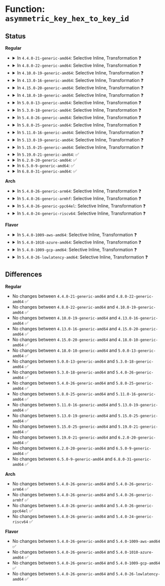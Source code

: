 # Function: <code>asymmetric_key_hex_to_key_id</code>

## Status
<b>Regular</b>
<ul>
<li>
<details>
<summary>In <code>4.4.0-21-generic-amd64</code>: Selective Inline, Transformation ❓</summary>

```c
struct asymmetric_key_id * asymmetric_key_hex_to_key_id(const char * id)
```

```json
{
  "name": "asymmetric_key_hex_to_key_id",
  "collision_type": "Unique Global",
  "inline_type": "Selective",
  "funcs": [
    {
      "addr": 18446744071582696400,
      "name": "asymmetric_key_hex_to_key_id",
      "external": true,
      "loc": "crypto/asymmetric_keys/asymmetric_type.c:131",
      "file": "crypto/asymmetric_keys/asymmetric_type.c",
      "inline": "not declared, inlined",
      "caller_inline": [
        "crypto/asymmetric_keys/asymmetric_type.c:asymmetric_key_match_preparse"
      ],
      "caller_func": [
        "crypto/asymmetric_keys/asymmetric_type.c:asymmetric_key_match_preparse"
      ]
    }
  ],
  "symbols": [
    {
      "addr": 18446744071582696400,
      "name": "asymmetric_key_hex_to_key_id.part.5",
      "section": ".text",
      "bind": "STB_LOCAL",
      "size": 126
    },
    {
      "addr": 18446744071582696800,
      "name": "asymmetric_key_hex_to_key_id",
      "section": ".text",
      "bind": "STB_GLOBAL",
      "size": 29
    }
  ]
}
```
</details>
</li>
<li>
<details>
<summary>In <code>4.8.0-22-generic-amd64</code>: Selective Inline, Transformation ❓</summary>

```c
struct asymmetric_key_id * asymmetric_key_hex_to_key_id(const char * id)
```

```json
{
  "name": "asymmetric_key_hex_to_key_id",
  "collision_type": "Unique Global",
  "inline_type": "Selective",
  "funcs": [
    {
      "addr": 18446744071582974653,
      "name": "asymmetric_key_hex_to_key_id",
      "external": true,
      "loc": "crypto/asymmetric_keys/asymmetric_type.c:220",
      "file": "crypto/asymmetric_keys/asymmetric_type.c",
      "inline": "not declared, inlined",
      "caller_inline": [
        "crypto/asymmetric_keys/asymmetric_type.c:asymmetric_key_match_preparse"
      ],
      "caller_func": [
        "crypto/asymmetric_keys/asymmetric_type.c:asymmetric_key_match_preparse"
      ]
    }
  ],
  "symbols": [
    {
      "addr": 18446744071582974432,
      "name": "asymmetric_key_hex_to_key_id.part.5",
      "section": ".text",
      "bind": "STB_LOCAL",
      "size": 123
    },
    {
      "addr": 18446744071582974896,
      "name": "asymmetric_key_hex_to_key_id",
      "section": ".text",
      "bind": "STB_GLOBAL",
      "size": 29
    }
  ]
}
```
</details>
</li>
<li>
<details>
<summary>In <code>4.10.0-19-generic-amd64</code>: Selective Inline, Transformation ❓</summary>

```c
struct asymmetric_key_id * asymmetric_key_hex_to_key_id(const char * id)
```

```json
{
  "name": "asymmetric_key_hex_to_key_id",
  "collision_type": "Unique Global",
  "inline_type": "Selective",
  "funcs": [
    {
      "addr": 18446744071583079229,
      "name": "asymmetric_key_hex_to_key_id",
      "external": true,
      "loc": "crypto/asymmetric_keys/asymmetric_type.c:220",
      "file": "crypto/asymmetric_keys/asymmetric_type.c",
      "inline": "not declared, inlined",
      "caller_inline": [
        "crypto/asymmetric_keys/asymmetric_type.c:asymmetric_key_match_preparse"
      ],
      "caller_func": [
        "crypto/asymmetric_keys/asymmetric_type.c:asymmetric_key_match_preparse"
      ]
    }
  ],
  "symbols": [
    {
      "addr": 18446744071583079008,
      "name": "asymmetric_key_hex_to_key_id.part.7",
      "section": ".text",
      "bind": "STB_LOCAL",
      "size": 123
    },
    {
      "addr": 18446744071583079472,
      "name": "asymmetric_key_hex_to_key_id",
      "section": ".text",
      "bind": "STB_GLOBAL",
      "size": 29
    }
  ]
}
```
</details>
</li>
<li>
<details>
<summary>In <code>4.13.0-16-generic-amd64</code>: Selective Inline, Transformation ❓</summary>

```c
struct asymmetric_key_id * asymmetric_key_hex_to_key_id(const char * id)
```

```json
{
  "name": "asymmetric_key_hex_to_key_id",
  "collision_type": "Unique Global",
  "inline_type": "Selective",
  "funcs": [
    {
      "addr": 18446744071583134237,
      "name": "asymmetric_key_hex_to_key_id",
      "external": true,
      "loc": "crypto/asymmetric_keys/asymmetric_type.c:221",
      "file": "crypto/asymmetric_keys/asymmetric_type.c",
      "inline": "not declared, inlined",
      "caller_inline": [
        "crypto/asymmetric_keys/asymmetric_type.c:asymmetric_key_match_preparse"
      ],
      "caller_func": [
        "crypto/asymmetric_keys/asymmetric_type.c:asymmetric_key_match_preparse"
      ]
    }
  ],
  "symbols": [
    {
      "addr": 18446744071583134016,
      "name": "asymmetric_key_hex_to_key_id.part.10",
      "section": ".text",
      "bind": "STB_LOCAL",
      "size": 127
    },
    {
      "addr": 18446744071583135024,
      "name": "asymmetric_key_hex_to_key_id",
      "section": ".text",
      "bind": "STB_GLOBAL",
      "size": 29
    }
  ]
}
```
</details>
</li>
<li>
<details>
<summary>In <code>4.15.0-20-generic-amd64</code>: Selective Inline, Transformation ❓</summary>

```c
struct asymmetric_key_id * asymmetric_key_hex_to_key_id(const char * id)
```

```json
{
  "name": "asymmetric_key_hex_to_key_id",
  "collision_type": "Unique Global",
  "inline_type": "Selective",
  "funcs": [
    {
      "addr": 18446744071583308893,
      "name": "asymmetric_key_hex_to_key_id",
      "external": true,
      "loc": "crypto/asymmetric_keys/asymmetric_type.c:223",
      "file": "crypto/asymmetric_keys/asymmetric_type.c",
      "inline": "not declared, inlined",
      "caller_inline": [
        "crypto/asymmetric_keys/asymmetric_type.c:asymmetric_key_match_preparse"
      ],
      "caller_func": [
        "crypto/asymmetric_keys/asymmetric_type.c:asymmetric_key_match_preparse"
      ]
    }
  ],
  "symbols": [
    {
      "addr": 18446744071583308672,
      "name": "asymmetric_key_hex_to_key_id.part.10",
      "section": ".text",
      "bind": "STB_LOCAL",
      "size": 127
    },
    {
      "addr": 18446744071583309680,
      "name": "asymmetric_key_hex_to_key_id",
      "section": ".text",
      "bind": "STB_GLOBAL",
      "size": 29
    }
  ]
}
```
</details>
</li>
<li>
<details>
<summary>In <code>4.18.0-10-generic-amd64</code>: Selective Inline, Transformation ❓</summary>

```c
struct asymmetric_key_id * asymmetric_key_hex_to_key_id(const char * id)
```

```json
{
  "name": "asymmetric_key_hex_to_key_id",
  "collision_type": "Unique Global",
  "inline_type": "Selective",
  "funcs": [
    {
      "addr": 18446744071583517407,
      "name": "asymmetric_key_hex_to_key_id",
      "external": true,
      "loc": "crypto/asymmetric_keys/asymmetric_type.c:223",
      "file": "crypto/asymmetric_keys/asymmetric_type.c",
      "inline": "not declared, inlined",
      "caller_inline": [
        "crypto/asymmetric_keys/asymmetric_type.c:asymmetric_key_match_preparse"
      ],
      "caller_func": [
        "crypto/asymmetric_keys/asymmetric_type.c:asymmetric_key_match_preparse"
      ]
    }
  ],
  "symbols": [
    {
      "addr": 18446744071583517216,
      "name": "asymmetric_key_hex_to_key_id.part.11",
      "section": ".text",
      "bind": "STB_LOCAL",
      "size": 127
    },
    {
      "addr": 18446744071583518224,
      "name": "asymmetric_key_hex_to_key_id",
      "section": ".text",
      "bind": "STB_GLOBAL",
      "size": 29
    }
  ]
}
```
</details>
</li>
<li>
<details>
<summary>In <code>5.0.0-13-generic-amd64</code>: Selective Inline, Transformation ❓</summary>

```c
struct asymmetric_key_id * asymmetric_key_hex_to_key_id(const char * id)
```

```json
{
  "name": "asymmetric_key_hex_to_key_id",
  "collision_type": "Unique Global",
  "inline_type": "Selective",
  "funcs": [
    {
      "addr": 18446744071583639951,
      "name": "asymmetric_key_hex_to_key_id",
      "external": true,
      "loc": "crypto/asymmetric_keys/asymmetric_type.c:224",
      "file": "crypto/asymmetric_keys/asymmetric_type.c",
      "inline": "not declared, inlined",
      "caller_inline": [
        "crypto/asymmetric_keys/asymmetric_type.c:asymmetric_key_match_preparse"
      ],
      "caller_func": [
        "crypto/asymmetric_keys/asymmetric_type.c:asymmetric_key_match_preparse"
      ]
    }
  ],
  "symbols": [
    {
      "addr": 18446744071583639760,
      "name": "asymmetric_key_hex_to_key_id.part.11",
      "section": ".text",
      "bind": "STB_LOCAL",
      "size": 127
    },
    {
      "addr": 18446744071583640144,
      "name": "asymmetric_key_hex_to_key_id",
      "section": ".text",
      "bind": "STB_GLOBAL",
      "size": 29
    }
  ]
}
```
</details>
</li>
<li>
<details>
<summary>In <code>5.3.0-18-generic-amd64</code>: Selective Inline, Transformation ❓</summary>

```c
struct asymmetric_key_id * asymmetric_key_hex_to_key_id(const char * id)
```

```json
{
  "name": "asymmetric_key_hex_to_key_id",
  "collision_type": "Unique Global",
  "inline_type": "Selective",
  "funcs": [
    {
      "addr": 18446744071583825425,
      "name": "asymmetric_key_hex_to_key_id",
      "external": true,
      "loc": "crypto/asymmetric_keys/asymmetric_type.c:220",
      "file": "crypto/asymmetric_keys/asymmetric_type.c",
      "inline": "not declared, inlined",
      "caller_inline": [
        "crypto/asymmetric_keys/asymmetric_type.c:asymmetric_key_match_preparse"
      ],
      "caller_func": [
        "crypto/asymmetric_keys/asymmetric_type.c:asymmetric_key_match_preparse"
      ]
    }
  ],
  "symbols": [
    {
      "addr": 18446744071583825232,
      "name": "asymmetric_key_hex_to_key_id.part.0",
      "section": ".text",
      "bind": "STB_LOCAL",
      "size": 122
    },
    {
      "addr": 18446744071583826240,
      "name": "asymmetric_key_hex_to_key_id",
      "section": ".text",
      "bind": "STB_GLOBAL",
      "size": 29
    }
  ]
}
```
</details>
</li>
<li>
<details>
<summary>In <code>5.4.0-26-generic-amd64</code>: Selective Inline, Transformation ❓</summary>

```c
struct asymmetric_key_id * asymmetric_key_hex_to_key_id(const char * id)
```

```json
{
  "name": "asymmetric_key_hex_to_key_id",
  "collision_type": "Unique Global",
  "inline_type": "Selective",
  "funcs": [
    {
      "addr": 18446744071583927393,
      "name": "asymmetric_key_hex_to_key_id",
      "external": true,
      "loc": "crypto/asymmetric_keys/asymmetric_type.c:220",
      "file": "crypto/asymmetric_keys/asymmetric_type.c",
      "inline": "not declared, inlined",
      "caller_inline": [
        "crypto/asymmetric_keys/asymmetric_type.c:asymmetric_key_match_preparse"
      ],
      "caller_func": [
        "crypto/asymmetric_keys/asymmetric_type.c:asymmetric_key_match_preparse"
      ]
    }
  ],
  "symbols": [
    {
      "addr": 18446744071583927200,
      "name": "asymmetric_key_hex_to_key_id.part.0",
      "section": ".text",
      "bind": "STB_LOCAL",
      "size": 122
    },
    {
      "addr": 18446744071583928208,
      "name": "asymmetric_key_hex_to_key_id",
      "section": ".text",
      "bind": "STB_GLOBAL",
      "size": 29
    }
  ]
}
```
</details>
</li>
<li>
<details>
<summary>In <code>5.8.0-25-generic-amd64</code>: Selective Inline, Transformation ❓</summary>

```c
struct asymmetric_key_id * asymmetric_key_hex_to_key_id(const char * id)
```

```json
{
  "name": "asymmetric_key_hex_to_key_id",
  "collision_type": "Unique Global",
  "inline_type": "Selective",
  "funcs": [
    {
      "addr": 18446744071584318321,
      "name": "asymmetric_key_hex_to_key_id",
      "external": true,
      "loc": "crypto/asymmetric_keys/asymmetric_type.c:220",
      "file": "crypto/asymmetric_keys/asymmetric_type.c",
      "inline": "not declared, inlined",
      "caller_inline": [
        "crypto/asymmetric_keys/asymmetric_type.c:asymmetric_key_match_preparse"
      ],
      "caller_func": [
        "crypto/asymmetric_keys/asymmetric_type.c:asymmetric_key_match_preparse"
      ]
    }
  ],
  "symbols": [
    {
      "addr": 18446744071584318128,
      "name": "asymmetric_key_hex_to_key_id.part.0",
      "section": ".text",
      "bind": "STB_LOCAL",
      "size": 122
    },
    {
      "addr": 18446744071584319536,
      "name": "asymmetric_key_hex_to_key_id",
      "section": ".text",
      "bind": "STB_GLOBAL",
      "size": 29
    }
  ]
}
```
</details>
</li>
<li>
<details>
<summary>In <code>5.11.0-16-generic-amd64</code>: Selective Inline, Transformation ❓</summary>

```c
struct asymmetric_key_id * asymmetric_key_hex_to_key_id(const char * id)
```

```json
{
  "name": "asymmetric_key_hex_to_key_id",
  "collision_type": "Unique Global",
  "inline_type": "Selective",
  "funcs": [
    {
      "addr": 18446744071584436689,
      "name": "asymmetric_key_hex_to_key_id",
      "external": true,
      "loc": "crypto/asymmetric_keys/asymmetric_type.c:220",
      "file": "crypto/asymmetric_keys/asymmetric_type.c",
      "inline": "not declared, inlined",
      "caller_inline": [
        "crypto/asymmetric_keys/asymmetric_type.c:asymmetric_key_match_preparse"
      ],
      "caller_func": [
        "crypto/asymmetric_keys/asymmetric_type.c:asymmetric_key_match_preparse"
      ]
    }
  ],
  "symbols": [
    {
      "addr": 18446744071584436496,
      "name": "asymmetric_key_hex_to_key_id.part.0",
      "section": ".text",
      "bind": "STB_LOCAL",
      "size": 122
    },
    {
      "addr": 18446744071584437904,
      "name": "asymmetric_key_hex_to_key_id",
      "section": ".text",
      "bind": "STB_GLOBAL",
      "size": 29
    }
  ]
}
```
</details>
</li>
<li>
<details>
<summary>In <code>5.13.0-19-generic-amd64</code>: Selective Inline, Transformation ❓</summary>

```c
struct asymmetric_key_id * asymmetric_key_hex_to_key_id(const char * id)
```

```json
{
  "name": "asymmetric_key_hex_to_key_id",
  "collision_type": "Unique Global",
  "inline_type": "Selective",
  "funcs": [
    {
      "addr": 18446744071584471379,
      "name": "asymmetric_key_hex_to_key_id",
      "external": true,
      "loc": "crypto/asymmetric_keys/asymmetric_type.c:222",
      "file": "crypto/asymmetric_keys/asymmetric_type.c",
      "inline": "not declared, inlined",
      "caller_inline": [
        "crypto/asymmetric_keys/asymmetric_type.c:asymmetric_key_match_preparse"
      ],
      "caller_func": [
        "crypto/asymmetric_keys/asymmetric_type.c:asymmetric_key_match_preparse"
      ]
    }
  ],
  "symbols": [
    {
      "addr": 18446744071584471184,
      "name": "asymmetric_key_hex_to_key_id.part.0",
      "section": ".text",
      "bind": "STB_LOCAL",
      "size": 122
    },
    {
      "addr": 18446744071584472592,
      "name": "asymmetric_key_hex_to_key_id",
      "section": ".text",
      "bind": "STB_GLOBAL",
      "size": 29
    }
  ]
}
```
</details>
</li>
<li>
<details>
<summary>In <code>5.15.0-25-generic-amd64</code>: Selective Inline, Transformation ❓</summary>

```c
struct asymmetric_key_id * asymmetric_key_hex_to_key_id(const char * id)
```

```json
{
  "name": "asymmetric_key_hex_to_key_id",
  "collision_type": "Unique Global",
  "inline_type": "Selective",
  "funcs": [
    {
      "addr": 18446744071584869475,
      "name": "asymmetric_key_hex_to_key_id",
      "external": true,
      "loc": "crypto/asymmetric_keys/asymmetric_type.c:222",
      "file": "crypto/asymmetric_keys/asymmetric_type.c",
      "inline": "not declared, inlined",
      "caller_inline": [
        "crypto/asymmetric_keys/asymmetric_type.c:asymmetric_key_match_preparse"
      ],
      "caller_func": [
        "crypto/asymmetric_keys/asymmetric_type.c:asymmetric_key_match_preparse"
      ]
    }
  ],
  "symbols": [
    {
      "addr": 18446744071584869280,
      "name": "asymmetric_key_hex_to_key_id.part.0",
      "section": ".text",
      "bind": "STB_LOCAL",
      "size": 122
    },
    {
      "addr": 18446744071584870688,
      "name": "asymmetric_key_hex_to_key_id",
      "section": ".text",
      "bind": "STB_GLOBAL",
      "size": 29
    }
  ]
}
```
</details>
</li>
<li>
<details>
<summary>In <code>5.19.0-21-generic-amd64</code>: ✅</summary>

```c
struct asymmetric_key_id * asymmetric_key_hex_to_key_id(const char * id)
```

```json
{
  "name": "asymmetric_key_hex_to_key_id",
  "collision_type": "Unique Global",
  "inline_type": "No",
  "funcs": [
    {
      "addr": 18446744071585566176,
      "name": "asymmetric_key_hex_to_key_id",
      "external": true,
      "loc": "crypto/asymmetric_keys/asymmetric_type.c:235",
      "file": "crypto/asymmetric_keys/asymmetric_type.c",
      "inline": "seen, unknown",
      "caller_inline": [],
      "caller_func": [
        "crypto/asymmetric_keys/asymmetric_type.c:asymmetric_key_match_preparse"
      ]
    }
  ],
  "symbols": [
    {
      "addr": 18446744071585566176,
      "name": "asymmetric_key_hex_to_key_id",
      "section": ".text",
      "bind": "STB_GLOBAL",
      "size": 128
    }
  ]
}
```
</details>
</li>
<li>
<details>
<summary>In <code>6.2.0-20-generic-amd64</code>: ✅</summary>

```c
struct asymmetric_key_id * asymmetric_key_hex_to_key_id(const char * id)
```

```json
{
  "name": "asymmetric_key_hex_to_key_id",
  "collision_type": "Unique Global",
  "inline_type": "No",
  "funcs": [
    {
      "addr": 18446744071586330128,
      "name": "asymmetric_key_hex_to_key_id",
      "external": true,
      "loc": "crypto/asymmetric_keys/asymmetric_type.c:235",
      "file": "crypto/asymmetric_keys/asymmetric_type.c",
      "inline": "seen, unknown",
      "caller_inline": [],
      "caller_func": [
        "crypto/asymmetric_keys/asymmetric_type.c:asymmetric_key_match_preparse"
      ]
    }
  ],
  "symbols": [
    {
      "addr": 18446744071586330128,
      "name": "asymmetric_key_hex_to_key_id",
      "section": ".text",
      "bind": "STB_GLOBAL",
      "size": 128
    }
  ]
}
```
</details>
</li>
<li>
<details>
<summary>In <code>6.5.0-9-generic-amd64</code>: ✅</summary>

```c
struct asymmetric_key_id * asymmetric_key_hex_to_key_id(const char * id)
```

```json
{
  "name": "asymmetric_key_hex_to_key_id",
  "collision_type": "Unique Global",
  "inline_type": "No",
  "funcs": [
    {
      "addr": 18446744071586576656,
      "name": "asymmetric_key_hex_to_key_id",
      "external": true,
      "loc": "crypto/asymmetric_keys/asymmetric_type.c:234",
      "file": "crypto/asymmetric_keys/asymmetric_type.c",
      "inline": "seen, unknown",
      "caller_inline": [],
      "caller_func": [
        "crypto/asymmetric_keys/asymmetric_type.c:asymmetric_key_match_preparse"
      ]
    }
  ],
  "symbols": [
    {
      "addr": 18446744071586576656,
      "name": "asymmetric_key_hex_to_key_id",
      "section": ".text",
      "bind": "STB_GLOBAL",
      "size": 128
    }
  ]
}
```
</details>
</li>
<li>
<details>
<summary>In <code>6.8.0-31-generic-amd64</code>: ✅</summary>

```c
struct asymmetric_key_id * asymmetric_key_hex_to_key_id(const char * id)
```

```json
{
  "name": "asymmetric_key_hex_to_key_id",
  "collision_type": "Unique Global",
  "inline_type": "No",
  "funcs": [
    {
      "addr": 18446744071586845088,
      "name": "asymmetric_key_hex_to_key_id",
      "external": true,
      "loc": "crypto/asymmetric_keys/asymmetric_type.c:234",
      "file": "crypto/asymmetric_keys/asymmetric_type.c",
      "inline": "seen, unknown",
      "caller_inline": [],
      "caller_func": [
        "crypto/asymmetric_keys/asymmetric_type.c:asymmetric_key_match_preparse"
      ]
    }
  ],
  "symbols": [
    {
      "addr": 18446744071586845088,
      "name": "asymmetric_key_hex_to_key_id",
      "section": ".text",
      "bind": "STB_GLOBAL",
      "size": 128
    }
  ]
}
```
</details>
</li>
</ul>
<b>Arch</b>
<ul>
<li>
<details>
<summary>In <code>5.4.0-26-generic-arm64</code>: Selective Inline, Transformation ❓</summary>

```c
struct asymmetric_key_id * asymmetric_key_hex_to_key_id(const char * id)
```

```json
{
  "name": "asymmetric_key_hex_to_key_id",
  "collision_type": "Unique Global",
  "inline_type": "Selective",
  "funcs": [
    {
      "addr": 18446603336495746808,
      "name": "asymmetric_key_hex_to_key_id",
      "external": true,
      "loc": "crypto/asymmetric_keys/asymmetric_type.c:220",
      "file": "crypto/asymmetric_keys/asymmetric_type.c",
      "inline": "not declared, inlined",
      "caller_inline": [
        "crypto/asymmetric_keys/asymmetric_type.c:asymmetric_key_match_preparse"
      ],
      "caller_func": [
        "crypto/asymmetric_keys/asymmetric_type.c:asymmetric_key_match_preparse"
      ]
    }
  ],
  "symbols": [
    {
      "addr": 18446603336495746576,
      "name": "asymmetric_key_hex_to_key_id.part.0",
      "section": ".text",
      "bind": "STB_LOCAL",
      "size": 132
    },
    {
      "addr": 18446603336495747072,
      "name": "asymmetric_key_hex_to_key_id",
      "section": ".text",
      "bind": "STB_GLOBAL",
      "size": 68
    }
  ]
}
```
</details>
</li>
<li>
<details>
<summary>In <code>5.4.0-26-generic-armhf</code>: Selective Inline, Transformation ❓</summary>

```c
struct asymmetric_key_id * asymmetric_key_hex_to_key_id(const char * id)
```

```json
{
  "name": "asymmetric_key_hex_to_key_id",
  "collision_type": "Unique Global",
  "inline_type": "Selective",
  "funcs": [
    {
      "addr": 3229100256,
      "name": "asymmetric_key_hex_to_key_id",
      "external": true,
      "loc": "crypto/asymmetric_keys/asymmetric_type.c:220",
      "file": "crypto/asymmetric_keys/asymmetric_type.c",
      "inline": "not declared, inlined",
      "caller_inline": [
        "crypto/asymmetric_keys/asymmetric_type.c:asymmetric_key_match_preparse"
      ],
      "caller_func": [
        "crypto/asymmetric_keys/asymmetric_type.c:asymmetric_key_match_preparse"
      ]
    }
  ],
  "symbols": [
    {
      "addr": 3229100032,
      "name": "asymmetric_key_hex_to_key_id.part.0",
      "section": ".text",
      "bind": "STB_LOCAL",
      "size": 124
    },
    {
      "addr": 3229100392,
      "name": "asymmetric_key_hex_to_key_id",
      "section": ".text",
      "bind": "STB_GLOBAL",
      "size": 48
    }
  ]
}
```
</details>
</li>
<li>
<details>
<summary>In <code>5.4.0-26-generic-ppc64el</code>: Selective Inline, Transformation ❓</summary>

```c
struct asymmetric_key_id * asymmetric_key_hex_to_key_id(const char * id)
```

```json
{
  "name": "asymmetric_key_hex_to_key_id",
  "collision_type": "Unique Global",
  "inline_type": "Selective",
  "funcs": [
    {
      "addr": 13835058055289906528,
      "name": "asymmetric_key_hex_to_key_id",
      "external": true,
      "loc": "crypto/asymmetric_keys/asymmetric_type.c:220",
      "file": "crypto/asymmetric_keys/asymmetric_type.c",
      "inline": "not declared, inlined",
      "caller_inline": [
        "crypto/asymmetric_keys/asymmetric_type.c:asymmetric_key_match_preparse"
      ],
      "caller_func": [
        "crypto/asymmetric_keys/asymmetric_type.c:asymmetric_key_match_preparse"
      ]
    }
  ],
  "symbols": [
    {
      "addr": 13835058055289906208,
      "name": "asymmetric_key_hex_to_key_id.part.0",
      "section": ".text",
      "bind": "STB_LOCAL",
      "size": 196
    },
    {
      "addr": 13835058055289909840,
      "name": "asymmetric_key_hex_to_key_id",
      "section": ".text",
      "bind": "STB_GLOBAL",
      "size": 40
    }
  ]
}
```
</details>
</li>
<li>
<details>
<summary>In <code>5.4.0-24-generic-riscv64</code>: Selective Inline, Transformation ❓</summary>

```c
struct asymmetric_key_id * asymmetric_key_hex_to_key_id(const char * id)
```

```json
{
  "name": "asymmetric_key_hex_to_key_id",
  "collision_type": "Unique Global",
  "inline_type": "Selective",
  "funcs": [
    {
      "addr": 18446743936274895378,
      "name": "asymmetric_key_hex_to_key_id",
      "external": true,
      "loc": "crypto/asymmetric_keys/asymmetric_type.c:220",
      "file": "crypto/asymmetric_keys/asymmetric_type.c",
      "inline": "not declared, inlined",
      "caller_inline": [
        "crypto/asymmetric_keys/asymmetric_type.c:asymmetric_key_match_preparse"
      ],
      "caller_func": [
        "crypto/asymmetric_keys/asymmetric_type.c:asymmetric_key_match_preparse"
      ]
    }
  ],
  "symbols": [
    {
      "addr": 18446743936274895166,
      "name": "asymmetric_key_hex_to_key_id.part.0",
      "section": ".text",
      "bind": "STB_LOCAL",
      "size": 126
    },
    {
      "addr": 18446743936274895702,
      "name": "asymmetric_key_hex_to_key_id",
      "section": ".text",
      "bind": "STB_GLOBAL",
      "size": 50
    }
  ]
}
```
</details>
</li>
</ul>
<b>Flavor</b>
<ul>
<li>
<details>
<summary>In <code>5.4.0-1009-aws-amd64</code>: Selective Inline, Transformation ❓</summary>

```c
struct asymmetric_key_id * asymmetric_key_hex_to_key_id(const char * id)
```

```json
{
  "name": "asymmetric_key_hex_to_key_id",
  "collision_type": "Unique Global",
  "inline_type": "Selective",
  "funcs": [
    {
      "addr": 18446744071583896129,
      "name": "asymmetric_key_hex_to_key_id",
      "external": true,
      "loc": "crypto/asymmetric_keys/asymmetric_type.c:220",
      "file": "crypto/asymmetric_keys/asymmetric_type.c",
      "inline": "not declared, inlined",
      "caller_inline": [
        "crypto/asymmetric_keys/asymmetric_type.c:asymmetric_key_match_preparse"
      ],
      "caller_func": [
        "crypto/asymmetric_keys/asymmetric_type.c:asymmetric_key_match_preparse"
      ]
    }
  ],
  "symbols": [
    {
      "addr": 18446744071583895936,
      "name": "asymmetric_key_hex_to_key_id.part.0",
      "section": ".text",
      "bind": "STB_LOCAL",
      "size": 122
    },
    {
      "addr": 18446744071583896944,
      "name": "asymmetric_key_hex_to_key_id",
      "section": ".text",
      "bind": "STB_GLOBAL",
      "size": 29
    }
  ]
}
```
</details>
</li>
<li>
<details>
<summary>In <code>5.4.0-1010-azure-amd64</code>: Selective Inline, Transformation ❓</summary>

```c
struct asymmetric_key_id * asymmetric_key_hex_to_key_id(const char * id)
```

```json
{
  "name": "asymmetric_key_hex_to_key_id",
  "collision_type": "Unique Global",
  "inline_type": "Selective",
  "funcs": [
    {
      "addr": 18446744071583833185,
      "name": "asymmetric_key_hex_to_key_id",
      "external": true,
      "loc": "crypto/asymmetric_keys/asymmetric_type.c:220",
      "file": "crypto/asymmetric_keys/asymmetric_type.c",
      "inline": "not declared, inlined",
      "caller_inline": [
        "crypto/asymmetric_keys/asymmetric_type.c:asymmetric_key_match_preparse"
      ],
      "caller_func": [
        "crypto/asymmetric_keys/asymmetric_type.c:asymmetric_key_match_preparse"
      ]
    }
  ],
  "symbols": [
    {
      "addr": 18446744071583832992,
      "name": "asymmetric_key_hex_to_key_id.part.0",
      "section": ".text",
      "bind": "STB_LOCAL",
      "size": 122
    },
    {
      "addr": 18446744071583834000,
      "name": "asymmetric_key_hex_to_key_id",
      "section": ".text",
      "bind": "STB_GLOBAL",
      "size": 29
    }
  ]
}
```
</details>
</li>
<li>
<details>
<summary>In <code>5.4.0-1009-gcp-amd64</code>: Selective Inline, Transformation ❓</summary>

```c
struct asymmetric_key_id * asymmetric_key_hex_to_key_id(const char * id)
```

```json
{
  "name": "asymmetric_key_hex_to_key_id",
  "collision_type": "Unique Global",
  "inline_type": "Selective",
  "funcs": [
    {
      "addr": 18446744071583879889,
      "name": "asymmetric_key_hex_to_key_id",
      "external": true,
      "loc": "crypto/asymmetric_keys/asymmetric_type.c:220",
      "file": "crypto/asymmetric_keys/asymmetric_type.c",
      "inline": "not declared, inlined",
      "caller_inline": [
        "crypto/asymmetric_keys/asymmetric_type.c:asymmetric_key_match_preparse"
      ],
      "caller_func": [
        "crypto/asymmetric_keys/asymmetric_type.c:asymmetric_key_match_preparse"
      ]
    }
  ],
  "symbols": [
    {
      "addr": 18446744071583879696,
      "name": "asymmetric_key_hex_to_key_id.part.0",
      "section": ".text",
      "bind": "STB_LOCAL",
      "size": 122
    },
    {
      "addr": 18446744071583880704,
      "name": "asymmetric_key_hex_to_key_id",
      "section": ".text",
      "bind": "STB_GLOBAL",
      "size": 29
    }
  ]
}
```
</details>
</li>
<li>
<details>
<summary>In <code>5.4.0-26-lowlatency-amd64</code>: Selective Inline, Transformation ❓</summary>

```c
struct asymmetric_key_id * asymmetric_key_hex_to_key_id(const char * id)
```

```json
{
  "name": "asymmetric_key_hex_to_key_id",
  "collision_type": "Unique Global",
  "inline_type": "Selective",
  "funcs": [
    {
      "addr": 18446744071583980961,
      "name": "asymmetric_key_hex_to_key_id",
      "external": true,
      "loc": "crypto/asymmetric_keys/asymmetric_type.c:220",
      "file": "crypto/asymmetric_keys/asymmetric_type.c",
      "inline": "not declared, inlined",
      "caller_inline": [
        "crypto/asymmetric_keys/asymmetric_type.c:asymmetric_key_match_preparse"
      ],
      "caller_func": [
        "crypto/asymmetric_keys/asymmetric_type.c:asymmetric_key_match_preparse"
      ]
    }
  ],
  "symbols": [
    {
      "addr": 18446744071583980768,
      "name": "asymmetric_key_hex_to_key_id.part.0",
      "section": ".text",
      "bind": "STB_LOCAL",
      "size": 122
    },
    {
      "addr": 18446744071583981776,
      "name": "asymmetric_key_hex_to_key_id",
      "section": ".text",
      "bind": "STB_GLOBAL",
      "size": 29
    }
  ]
}
```
</details>
</li>
</ul>

## Differences
<b>Regular</b>
<ul>
<li>
No changes between <code>4.4.0-21-generic-amd64</code> and <code>4.8.0-22-generic-amd64</code> ✅
</li>
<li>
No changes between <code>4.8.0-22-generic-amd64</code> and <code>4.10.0-19-generic-amd64</code> ✅
</li>
<li>
No changes between <code>4.10.0-19-generic-amd64</code> and <code>4.13.0-16-generic-amd64</code> ✅
</li>
<li>
No changes between <code>4.13.0-16-generic-amd64</code> and <code>4.15.0-20-generic-amd64</code> ✅
</li>
<li>
No changes between <code>4.15.0-20-generic-amd64</code> and <code>4.18.0-10-generic-amd64</code> ✅
</li>
<li>
No changes between <code>4.18.0-10-generic-amd64</code> and <code>5.0.0-13-generic-amd64</code> ✅
</li>
<li>
No changes between <code>5.0.0-13-generic-amd64</code> and <code>5.3.0-18-generic-amd64</code> ✅
</li>
<li>
No changes between <code>5.3.0-18-generic-amd64</code> and <code>5.4.0-26-generic-amd64</code> ✅
</li>
<li>
No changes between <code>5.4.0-26-generic-amd64</code> and <code>5.8.0-25-generic-amd64</code> ✅
</li>
<li>
No changes between <code>5.8.0-25-generic-amd64</code> and <code>5.11.0-16-generic-amd64</code> ✅
</li>
<li>
No changes between <code>5.11.0-16-generic-amd64</code> and <code>5.13.0-19-generic-amd64</code> ✅
</li>
<li>
No changes between <code>5.13.0-19-generic-amd64</code> and <code>5.15.0-25-generic-amd64</code> ✅
</li>
<li>
No changes between <code>5.15.0-25-generic-amd64</code> and <code>5.19.0-21-generic-amd64</code> ✅
</li>
<li>
No changes between <code>5.19.0-21-generic-amd64</code> and <code>6.2.0-20-generic-amd64</code> ✅
</li>
<li>
No changes between <code>6.2.0-20-generic-amd64</code> and <code>6.5.0-9-generic-amd64</code> ✅
</li>
<li>
No changes between <code>6.5.0-9-generic-amd64</code> and <code>6.8.0-31-generic-amd64</code> ✅
</li>
</ul>
<b>Arch</b>
<ul>
<li>
No changes between <code>5.4.0-26-generic-amd64</code> and <code>5.4.0-26-generic-arm64</code> ✅
</li>
<li>
No changes between <code>5.4.0-26-generic-amd64</code> and <code>5.4.0-26-generic-armhf</code> ✅
</li>
<li>
No changes between <code>5.4.0-26-generic-amd64</code> and <code>5.4.0-26-generic-ppc64el</code> ✅
</li>
<li>
No changes between <code>5.4.0-26-generic-amd64</code> and <code>5.4.0-24-generic-riscv64</code> ✅
</li>
</ul>
<b>Flavor</b>
<ul>
<li>
No changes between <code>5.4.0-26-generic-amd64</code> and <code>5.4.0-1009-aws-amd64</code> ✅
</li>
<li>
No changes between <code>5.4.0-26-generic-amd64</code> and <code>5.4.0-1010-azure-amd64</code> ✅
</li>
<li>
No changes between <code>5.4.0-26-generic-amd64</code> and <code>5.4.0-1009-gcp-amd64</code> ✅
</li>
<li>
No changes between <code>5.4.0-26-generic-amd64</code> and <code>5.4.0-26-lowlatency-amd64</code> ✅
</li>
</ul>
